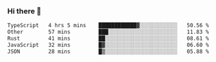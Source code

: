 ### Hi there 👋

<!--
**WShiBin/WShiBin** is a ✨ _special_ ✨ repository because its `README.md` (this file) appears on your GitHub profile.

Here are some ideas to get you started:

- 🔭 I’m currently working on ...
- 🌱 I’m currently learning ...
- 👯 I’m looking to collaborate on ...
- 🤔 I’m looking for help with ...
- 💬 Ask me about ...
- 📫 How to reach me: ...
- 😄 Pronouns: ...
- ⚡ Fun fact: ...
-->

<!--START_SECTION:waka-->

```txt
TypeScript   4 hrs 5 mins    ████████████▓░░░░░░░░░░░░   50.56 %
Other        57 mins         ███░░░░░░░░░░░░░░░░░░░░░░   11.83 %
Rust         41 mins         ██░░░░░░░░░░░░░░░░░░░░░░░   08.61 %
JavaScript   32 mins         █▓░░░░░░░░░░░░░░░░░░░░░░░   06.60 %
JSON         28 mins         █▒░░░░░░░░░░░░░░░░░░░░░░░   05.88 %
```

<!--END_SECTION:waka-->
